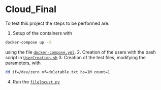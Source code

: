 # Cloud_Final

To test this project the steps to be performed are:

1. Setup of the containers with
 ```bash
docker-compose up -d
```
using the file [`docker-compose.yml`](docker-compose.yml).
2. Creation of the users with the bash script in [`UserCreation.sh`](UserCreation.sh)
3. Creation of the test files, modifying the parameters, with
 ```bash 
 dd if=/dev/zero of=deletable.txt bs=1M count=1
 ```
4. Run the  [`filelocust.py`](filelocust.py)

